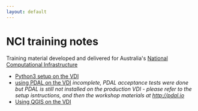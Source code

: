```yaml
---
layout: default
---
```


# NCI training notes

Training material developed and delivered for Australia's [National Computational Infrastructure](http://nci.org.au)

- [Python3 setup on the VDI](./python3setup)
- [using PDAL on the VDI](./pdal) *incomplete, PDAL acceptance tests were done but PDAL is still not installed on the production VDI - please refer to the setup isntructions, and then the workshop materials at http://pdal.io*
- [Using QGIS on the VDI](./qgis)
